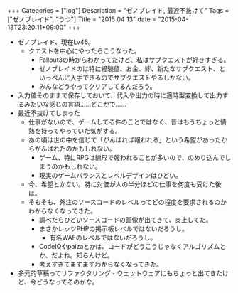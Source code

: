 +++
Categories = ["log"]
Description = "ゼノブレイド, 最近不抜けて"
Tags = ["ゼノブレイド", "うつ"]
Title = "2015 04 13"
date = "2015-04-13T23:20:11+09:00"
+++

* ゼノブレイド、現在Lv46。
	* クエストを中心にやったらこうなった。
		* Fallout3の時からわかってたけど、私はサブクエストが好きすぎる。
		* ゼノブレイドのは特に経験値、お金、絆、新たなサブクエスト、といっぺんに入手できるのでサブクエストやるしかない。
		* みんなどうやってクリアしてるんだろう。
* 入力値そのままで保存しておいて、代入や出力の時に適時型変換して出力するみたいな感じの言語……どこかで……
* 最近不抜けてしまった
	* 仕事がないので、ゲームしてる件のことではなく、昔はもうちょっと情熱を持ってやっていた気がする。
	* あの頃は世の中を信じて「がんばれば報われる」という希望があったからがんばれたのかもしれない。
		* ゲーム、特にRPGは線形で報われることが多いので、のめり込んでしまうのかもしれない。
		* 現実のゲームバランスとレベルデザインはひどい。
	* 今、希望とかない。特に対価が人の半分ほどの仕事を何度も受けた後は。
	* そもそも、外注のソースコードのレベルってどの程度を要求されるのかわからなくなってきた。
		* 調べたらひどいソースコードの画像が出てきて、炎上してた。
		* まさかレッツPHPの掲示板レベルではないだろうし。
			* 有名WAFのレベルではないだろうし。
		* CodeIQやpaizaとかは、コードがどうこうじゃなくアルゴリズムとか、だよね。知らんけど。
		* 考えすぎてますますわからなくなってきた。
* 多元的草稿ってリファクタリング・ウェットウェアにもちょっと出てきたけど、今どうなってるのかな。